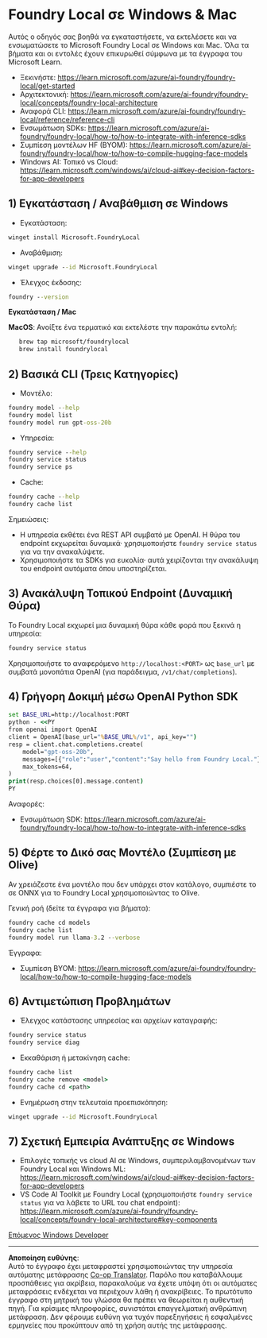 <!--
CO_OP_TRANSLATOR_METADATA:
{
  "original_hash": "ba4a0e432e3b6bfed9026383b0b56cf4",
  "translation_date": "2025-10-02T12:59:39+00:00",
  "source_file": "Module07/foundrylocal.md",
  "language_code": "el"
}
-->
# Foundry Local σε Windows & Mac

Αυτός ο οδηγός σας βοηθά να εγκαταστήσετε, να εκτελέσετε και να ενσωματώσετε το Microsoft Foundry Local σε Windows και Mac. Όλα τα βήματα και οι εντολές έχουν επικυρωθεί σύμφωνα με τα έγγραφα του Microsoft Learn.

- Ξεκινήστε: https://learn.microsoft.com/azure/ai-foundry/foundry-local/get-started
- Αρχιτεκτονική: https://learn.microsoft.com/azure/ai-foundry/foundry-local/concepts/foundry-local-architecture
- Αναφορά CLI: https://learn.microsoft.com/azure/ai-foundry/foundry-local/reference/reference-cli
- Ενσωμάτωση SDKs: https://learn.microsoft.com/azure/ai-foundry/foundry-local/how-to/how-to-integrate-with-inference-sdks
- Συμπίεση μοντέλων HF (BYOM): https://learn.microsoft.com/azure/ai-foundry/foundry-local/how-to/how-to-compile-hugging-face-models
- Windows AI: Τοπικό vs Cloud: https://learn.microsoft.com/windows/ai/cloud-ai#key-decision-factors-for-app-developers

## 1) Εγκατάσταση / Αναβάθμιση σε Windows

- Εγκατάσταση:
```cmd
winget install Microsoft.FoundryLocal
```
- Αναβάθμιση:
```cmd
winget upgrade --id Microsoft.FoundryLocal
```
- Έλεγχος έκδοσης:
```cmd
foundry --version
```
     
**Εγκατάσταση / Mac**

**MacOS**: 
Ανοίξτε ένα τερματικό και εκτελέστε την παρακάτω εντολή:
```bash
   brew tap microsoft/foundrylocal
   brew install foundrylocal
```

## 2) Βασικά CLI (Τρεις Κατηγορίες)

- Μοντέλο:
```cmd
foundry model --help
foundry model list
foundry model run gpt-oss-20b
```
- Υπηρεσία:
```cmd
foundry service --help
foundry service status
foundry service ps
```
- Cache:
```cmd
foundry cache --help
foundry cache list
```

Σημειώσεις:
- Η υπηρεσία εκθέτει ένα REST API συμβατό με OpenAI. Η θύρα του endpoint εκχωρείται δυναμικά· χρησιμοποιήστε `foundry service status` για να την ανακαλύψετε.
- Χρησιμοποιήστε τα SDKs για ευκολία· αυτά χειρίζονται την ανακάλυψη του endpoint αυτόματα όπου υποστηρίζεται.

## 3) Ανακάλυψη Τοπικού Endpoint (Δυναμική Θύρα)

Το Foundry Local εκχωρεί μια δυναμική θύρα κάθε φορά που ξεκινά η υπηρεσία:
```cmd
foundry service status
```
Χρησιμοποιήστε το αναφερόμενο `http://localhost:<PORT>` ως `base_url` με συμβατά μονοπάτια OpenAI (για παράδειγμα, `/v1/chat/completions`).

## 4) Γρήγορη Δοκιμή μέσω OpenAI Python SDK

```cmd
set BASE_URL=http://localhost:PORT
python - <<PY
from openai import OpenAI
client = OpenAI(base_url="%BASE_URL%/v1", api_key="")
resp = client.chat.completions.create(
    model="gpt-oss-20b",
    messages=[{"role":"user","content":"Say hello from Foundry Local."}],
    max_tokens=64,
)
print(resp.choices[0].message.content)
PY
```
Αναφορές:
- Ενσωμάτωση SDK: https://learn.microsoft.com/azure/ai-foundry/foundry-local/how-to/how-to-integrate-with-inference-sdks

## 5) Φέρτε το Δικό σας Μοντέλο (Συμπίεση με Olive)

Αν χρειάζεστε ένα μοντέλο που δεν υπάρχει στον κατάλογο, συμπιέστε το σε ONNX για το Foundry Local χρησιμοποιώντας το Olive.

Γενική ροή (δείτε τα έγγραφα για βήματα):
```cmd
foundry cache cd models
foundry cache list
foundry model run llama-3.2 --verbose
```
Έγγραφα:
- Συμπίεση BYOM: https://learn.microsoft.com/azure/ai-foundry/foundry-local/how-to/how-to-compile-hugging-face-models

## 6) Αντιμετώπιση Προβλημάτων

- Έλεγχος κατάστασης υπηρεσίας και αρχείων καταγραφής:
```cmd
foundry service status
foundry service diag
```
- Εκκαθάριση ή μετακίνηση cache:
```cmd
foundry cache list
foundry cache remove <model>
foundry cache cd <path>
```
- Ενημέρωση στην τελευταία προεπισκόπηση:
```cmd
winget upgrade --id Microsoft.FoundryLocal
```

## 7) Σχετική Εμπειρία Ανάπτυξης σε Windows

- Επιλογές τοπικής vs cloud AI σε Windows, συμπεριλαμβανομένων των Foundry Local και Windows ML:
  https://learn.microsoft.com/windows/ai/cloud-ai#key-decision-factors-for-app-developers
- VS Code AI Toolkit με Foundry Local (χρησιμοποιήστε `foundry service status` για να λάβετε το URL του chat endpoint):
  https://learn.microsoft.com/azure/ai-foundry/foundry-local/concepts/foundry-local-architecture#key-components

[Επόμενος Windows Developer](./windowdeveloper.md)

---

**Αποποίηση ευθύνης**:  
Αυτό το έγγραφο έχει μεταφραστεί χρησιμοποιώντας την υπηρεσία αυτόματης μετάφρασης [Co-op Translator](https://github.com/Azure/co-op-translator). Παρόλο που καταβάλλουμε προσπάθειες για ακρίβεια, παρακαλούμε να έχετε υπόψη ότι οι αυτόματες μεταφράσεις ενδέχεται να περιέχουν λάθη ή ανακρίβειες. Το πρωτότυπο έγγραφο στη μητρική του γλώσσα θα πρέπει να θεωρείται η αυθεντική πηγή. Για κρίσιμες πληροφορίες, συνιστάται επαγγελματική ανθρώπινη μετάφραση. Δεν φέρουμε ευθύνη για τυχόν παρεξηγήσεις ή εσφαλμένες ερμηνείες που προκύπτουν από τη χρήση αυτής της μετάφρασης.